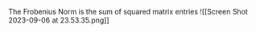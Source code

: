 The Frobenius Norm is the sum of squared matrix entries
![[Screen Shot 2023-09-06 at 23.53.35.png]]
